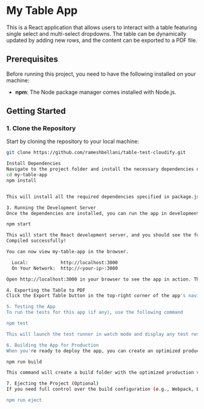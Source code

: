 # My Table App

This is a React application that allows users to interact with a table featuring single select and multi-select dropdowns. The table can be dynamically updated by adding new rows, and the content can be exported to a PDF file.

## Prerequisites

Before running this project, you need to have the following installed on your machine:

- **npm**: The Node package manager comes installed with Node.js.

## Getting Started

### 1. Clone the Repository

Start by cloning the repository to your local machine:

```bash
git clone https://github.com/rameshbellani/table-test-cloudify.git

Install Dependencies
Navigate to the project folder and install the necessary dependencies using npm:
cd my-table-app
npm install


This will install all the required dependencies specified in package.json.

3. Running the Development Server
Once the dependencies are installed, you can run the app in development mode:

npm start

This will start the React development server, and you should see the following message in your terminal:
Compiled successfully!

You can now view my-table-app in the browser.

  Local:            http://localhost:3000
  On Your Network:  http://<your-ip>:3000

Open http://localhost:3000 in your browser to see the app in action. The page will reload if you make edits, and you can also view any lint errors in the console.

4. Exporting the Table to PDF
Click the Export Table button in the top-right corner of the app's navigation bar to download the table as a PDF. The table will be exported in its current form, and you will be prompted to save the file to your local system.

5. Testing the App
To run the tests for this app (if any), use the following command

npm test

This will launch the test runner in watch mode and display any test results in the terminal. The app uses Jest for testing.

6. Building the App for Production
When you're ready to deploy the app, you can create an optimized production build using the following command

npm run build

This command will create a build folder with the optimized production version of your app. You can then deploy this folder to your server or hosting provider.

7. Ejecting the Project (Optional)
If you need full control over the build configuration (e.g., Webpack, Babel, ESLint), you can "eject" the project. Note: This is a one-way operation, and you cannot undo it once it's done

npm run eject
